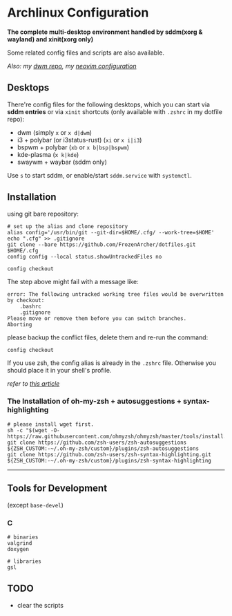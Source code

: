 # Archlinux Configuration

**The complete multi-desktop environment handled by sddm(xorg & wayland) and xinit(xorg only)**

Some related config files and scripts are also available.

*Also: my [dwm repo](https://github.com/FrozenArcher/dwm.git), my [neovim configuration](https://github.com/FrozenArcher/nvim-config.git)*

## Desktops

There're config files for the following desktops, which you can start via **sddm entries** or via `xinit` shortcuts (only available with `.zshrc` in my dotfile repo):

* dwm (simply `x` or `x d|dwm`)
* i3 + polybar (or i3status-rust) (`xi` or `x i|i3`)
* bspwm + polybar (`xb` or `x b|bsp|bspwm`)
* kde-plasma (`x k|kde`)
* swaywm + waybar (sddm only)

Use `s` to start sddm, or enable/start `sddm.service` with `systemctl`.

## Installation

using git bare repository:

```
# set up the alias and clone repository
alias config='/usr/bin/git --git-dir=$HOME/.cfg/ --work-tree=$HOME'
echo ".cfg" >> .gitignore
git clone --bare https://github.com/FrozenArcher/dotfiles.git $HOME/.cfg
config config --local status.showUntrackedFiles no

config checkout
```

The step above might fail with a message like:
```
error: The following untracked working tree files would be overwritten by checkout:
    .bashrc
    .gitignore
Please move or remove them before you can switch branches.
Aborting
```

please backup the conflict files, delete them and re-run the command:
```
config checkout
```

If you use zsh, the config alias is already in the `.zshrc` file.
Otherwise you should place it in your shell's profile.

*refer to [this article](https://www.atlassian.com/git/tutorials/dotfiles)*

### The Installation of oh-my-zsh + autosuggestions + syntax-highlighting

```
# please install wget first.
sh -c "$(wget -O- https://raw.githubusercontent.com/ohmyzsh/ohmyzsh/master/tools/install.sh)"
git clone https://github.com/zsh-users/zsh-autosuggestions ${ZSH_CUSTOM:-~/.oh-my-zsh/custom}/plugins/zsh-autosuggestions
git clone https://github.com/zsh-users/zsh-syntax-highlighting.git ${ZSH_CUSTOM:-~/.oh-my-zsh/custom}/plugins/zsh-syntax-highlighting
```

***

## Tools for Development

(except `base-devel`)

### C

```
# binaries
valgrind
doxygen

# libraries
gsl

```

## TODO

* clear the scripts
